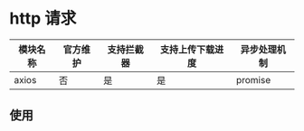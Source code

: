 # http 请求

| 模块名称 | 官方维护 | 支持拦截器 | 支持上传下载进度 | 异步处理机制 |
| -------- | -------- | ---------- | ---------------- | ------------ |
| axios    | 否       | 是         | 是               | promise      |

## 使用